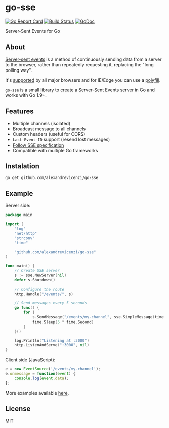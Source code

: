 # go-sse

[![Go Report Card](https://goreportcard.com/badge/github.com/alexandrevicenzi/go-sse)](https://goreportcard.com/report/github.com/alexandrevicenzi/go-sse)
[![Build Status](https://travis-ci.org/alexandrevicenzi/go-sse.svg?branch=master)](https://travis-ci.org/alexandrevicenzi/go-sse)
[![GoDoc](https://godoc.org/github.com/alexandrevicenzi/go-sse?status.svg)](http://godoc.org/github.com/alexandrevicenzi/go-sse)

Server-Sent Events for Go

## About

[Server-sent events](http://www.html5rocks.com/en/tutorials/eventsource/basics/) is a method of continuously sending data from a server to the browser, rather than repeatedly requesting it, replacing the "long polling way".

It's [supported](http://caniuse.com/#feat=eventsource) by all major browsers and for IE/Edge you can use a [polyfill](https://github.com/Yaffle/EventSource).

`go-sse` is a small library to create a Server-Sent Events server in Go and works with Go 1.9+.

## Features

- Multiple channels (isolated)
- Broadcast message to all channels
- Custom headers (useful for CORS)
- `Last-Event-ID` support (resend lost messages)
- [Follow SSE specification](https://html.spec.whatwg.org/multipage/comms.html#server-sent-events)
- Compatible with multiple Go frameworks

## Instalation

`go get github.com/alexandrevicenzi/go-sse`

## Example

Server side:

```go
package main

import (
    "log"
    "net/http"
    "strconv"
    "time"

    "github.com/alexandrevicenzi/go-sse"
)

func main() {
    // Create SSE server
    s := sse.NewServer(nil)
    defer s.Shutdown()

    // Configure the route
    http.Handle("/events/", s)

    // Send messages every 5 seconds
    go func() {
        for {
            s.SendMessage("/events/my-channel", sse.SimpleMessage(time.Now().Format("2006/02/01/ 15:04:05")))
            time.Sleep(5 * time.Second)
        }
    }()

    log.Println("Listening at :3000")
    http.ListenAndServe(":3000", nil)
}
```

Client side (JavaScript):

```js
e = new EventSource('/events/my-channel');
e.onmessage = function(event) {
    console.log(event.data);
};
```

More examples available [here](https://github.com/alexandrevicenzi/go-sse/tree/master/_examples).

## License

MIT

